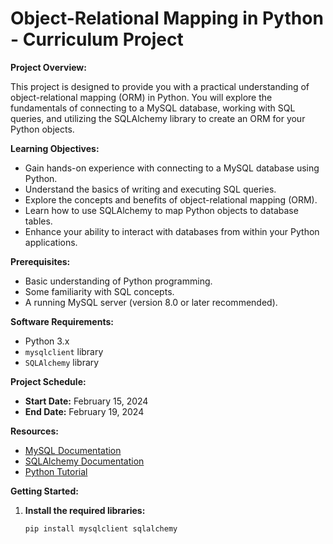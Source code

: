 # Object-Relational Mapping in Python - Curriculum Project

**Project Overview:**

This project is designed to provide you with a practical understanding of object-relational mapping (ORM) in Python. You will explore the fundamentals of connecting to a MySQL database, working with SQL queries, and utilizing the SQLAlchemy library to create an ORM for your Python objects.

**Learning Objectives:**

* Gain hands-on experience with connecting to a MySQL database using Python.
* Understand the basics of writing and executing SQL queries.
* Explore the concepts and benefits of object-relational mapping (ORM).
* Learn how to use SQLAlchemy to map Python objects to database tables.
* Enhance your ability to interact with databases from within your Python applications.

**Prerequisites:**

* Basic understanding of Python programming.
* Some familiarity with SQL concepts.
* A running MySQL server (version 8.0 or later recommended).

**Software Requirements:**

* Python 3.x
* `mysqlclient` library
* `SQLAlchemy` library

**Project Schedule:**

* **Start Date:** February 15, 2024
* **End Date:** February 19, 2024

**Resources:**

* [MySQL Documentation](https://dev.mysql.com/doc/)
* [SQLAlchemy Documentation](https://docs.sqlalchemy.org/)
* [Python Tutorial](https://www.tutorialspoint.com/python/)

**Getting Started:**

1. **Install the required libraries:**

   ```bash
   pip install mysqlclient sqlalchemy
